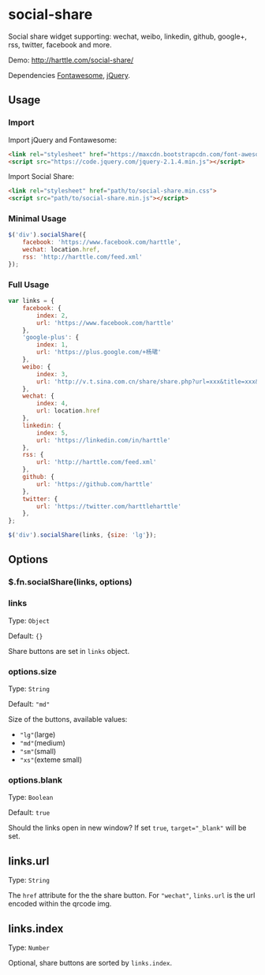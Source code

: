 # social-share

Social share widget supporting: wechat, weibo, linkedin, github, google+, rss, twitter, facebook and more.

Demo: http://harttle.com/social-share/

Dependencies [Fontawesome][font], [jQuery][jq].

## Usage

### Import

Import jQuery and Fontawesome:

```html
<link rel="stylesheet" href="https://maxcdn.bootstrapcdn.com/font-awesome/4.5.0/css/font-awesome.min.css">
<script src="https://code.jquery.com/jquery-2.1.4.min.js"></script>
```

Import Social Share:

```html
<link rel="stylesheet" href="path/to/social-share.min.css">
<script src="path/to/social-share.min.js"></script>
```

### Minimal Usage

```javascript
$('div').socialShare({
    facebook: 'https://www.facebook.com/harttle',
    wechat: location.href,
    rss: 'http://harttle.com/feed.xml'
});
```

### Full Usage

```javascript
var links = {
    facebook: {
        index: 2,
        url: 'https://www.facebook.com/harttle'
    },
    'google-plus': {
        index: 1,
        url: 'https://plus.google.com/+杨珺'
    },
    weibo: {
        index: 3,
        url: 'http://v.t.sina.com.cn/share/share.php?url=xxx&title=xxx&appid=xxx'
    },
    wechat: {
        index: 4,
        url: location.href
    },
    linkedin: {
        index: 5,
        url: 'https://linkedin.com/in/harttle'
    },
    rss: {
        url: 'http://harttle.com/feed.xml'
    },
    github: {
        url: 'https://github.com/harttle'
    },
    twitter: {
        url: 'https://twitter.com/harttleharttle'
    },
};

$('div').socialShare(links, {size: 'lg'});
```

## Options

### $.fn.socialShare(links, options)

### links

Type: `Object`

Default: `{}`

Share buttons are set in `links` object.

### options.size

Type: `String`

Default: `"md"`

Size of the buttons, available values: 

* `"lg"`(large)
* `"md"`(medium)
* `"sm"`(small)
* `"xs"`(exteme small)

### options.blank

Type: `Boolean`

Default: `true`

Should the links open in new window? If set `true`, `target="_blank"` will be set.

## links.url

Type: `String`

The `href` attribute for the the share button. For `"wechat"`, `links.url` is the url encoded within the qrcode img.

## links.index

Type: `Number`

Optional, share buttons are sorted by `links.index`.

[font]: http://fontawesome.io/
[jq]: http://jquery.com/
